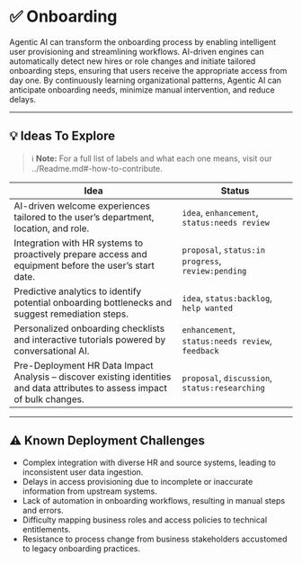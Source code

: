 # ✅ Onboarding

Agentic AI can transform the onboarding process by enabling intelligent user provisioning and streamlining workflows. AI-driven engines can automatically detect new hires or role changes and initiate tailored onboarding steps, ensuring that users receive the appropriate access from day one. By continuously learning organizational patterns, Agentic AI can anticipate onboarding needs, minimize manual intervention, and reduce delays.

---

## 💡 Ideas To Explore

> ℹ️ **Note:** For a full list of labels and what each one means, visit our ../Readme.md#-how-to-contribute.

| Idea | Status |
|------|--------|
| AI-driven welcome experiences tailored to the user’s department, location, and role. | `idea`, `enhancement`, `status:needs review` |
| Integration with HR systems to proactively prepare access and equipment before the user’s start date. | `proposal`, `status:in progress`, `review:pending` |
| Predictive analytics to identify potential onboarding bottlenecks and suggest remediation steps. | `idea`, `status:backlog`, `help wanted` |
| Personalized onboarding checklists and interactive tutorials powered by conversational AI. | `enhancement`, `status:needs review`, `feedback` |
| Pre-Deployment HR Data Impact Analysis – discover existing identities and data attributes to assess impact of bulk changes. | `proposal`, `discussion`, `status:researching` |

---

## ⚠️ Known Deployment Challenges

- Complex integration with diverse HR and source systems, leading to inconsistent user data ingestion.
- Delays in access provisioning due to incomplete or inaccurate information from upstream systems.
- Lack of automation in onboarding workflows, resulting in manual steps and errors.
- Difficulty mapping business roles and access policies to technical entitlements.
- Resistance to process change from business stakeholders accustomed to legacy onboarding practices.
